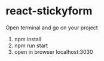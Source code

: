 # react-stickyform
Open terminal and go on your project
1. npm install
2. npm run start
3. open in browser localhost:3030
